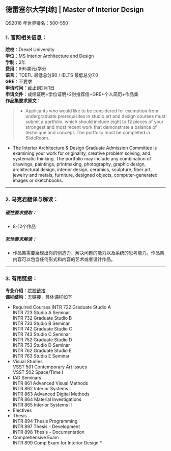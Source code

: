 ## 德雷塞尔大学[综] | Master of Interior Design

QS2018 年世界排名：500-550  

### 1. 官网相关信息：

**院校**：Drexel University  
**学位**：MS Interior Architecture and Design  
**学制**：2年  
**费用**：995美元/学分  
**语言**：TOEFL 最低总分90 / IELTS 最低总分7.0  
**GRE**：不要求    
**申请时间**：截止到2月1日  
**申请文件**：成绩证明+学位证明+2封推荐信+GRE+个人简历+作品集  
**作品集要求原文：**   

> - Applicants who would like to be considered for exemption from undergraduate prerequisites in studio art and design courses must submit a portfolio, which should include eight to 12 pieces of your strongest and most recent work that demonstrate a balance of technique and concept. The portfolio must be completed in SlideRoom.
- The Interior Architecture & Design Graduate Admission Committee is examining your work for originality, creative problem solving, and systematic thinking. The portfolio may include any combination of drawings, paintings, printmaking, photography, graphic design, architectural design, interior design, ceramics, sculpture, fiber art, jewelry and metals, furniture, designed objects, computer-generated images or sketchbooks.



---


### 2. 马克君翻译与解读：

##### 硬性要求提取：
- 8-12个作品


##### 软性要求解读：
- 作品集需要展现出你的创造力，解决问题的能力以及系统的思考能力。作品集内容可以包含任何形式和内容的艺术或者设计作品。


---


### 3. 有用链接：

**专业介绍**：[院校链接](http://drexel.edu/grad/programs/westphal/interior-architecture-and-design/)  
**课程结构**：无链接，具体课程如下

- Required Courses
INTR 722	Graduate Studio A  
INTR 723	Studio A Seminar  
INTR 732	Graduate Studio B  
INTR 733	Studio B Seminar  
INTR 742	Graduate Studio C  
INTR 743	Studio C Seminar  
INTR 752	Graduate Studio D  
INTR 753	Studio D Seminar   
INTR 762	Graduate Studio E  
INTR 763	Studio E Seminar  
- Visual Studies  
VSST 501	Contemporary Art Issues  
VSST 502	Space/Time I  
- IAD Seminars  	
INTR 861	Advanced Visual Methods  
INTR 862	Interior Systems I  
INTR 863	Advanced Digital Methods  
INTR 864	Material Investigations  
INTR 865	Interior Systems II  
- Electives  
- Thesis  	
INTR 894	Thesis Programming  
INTR 897	Thesis - Development  
INTR 898	Thesis - Documentation  
- Comprehensive Exam  	
INTR 899	Comp Exam for Interior Design *  
